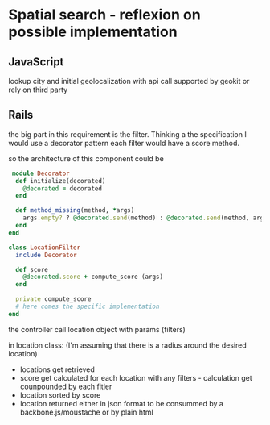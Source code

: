 # Spatial search - reflexion on possible implementation

## JavaScript
 lookup city and initial geolocalization with api call supported by geokit or rely on third party

## Rails
the big part in this requirement is the filter. Thinking a the specification I would use a decorator pattern
each filter would have a score method.

 so the architecture of this component could be
``` ruby
 module Decorator
  def initialize(decorated)
    @decorated = decorated
  end

  def method_missing(method, *args)
    args.empty? ? @decorated.send(method) : @decorated.send(method, args)
  end
end

class LocationFilter
  include Decorator

  def score
    @decorated.score + compute_score (args)
  end

  private compute_score
  # here comes the specific implementation
end
```

the controller call location object with params (filters)

in location class:
 (I'm assuming that there is a radius around the desired location)
  * locations get retrieved
  *  score get calculated for each location with any filters - calculation get counpounded by each fitler 
  *  location sorted by score
  *  location returned either in json format to be consummed by a backbone.js/moustache or by plain html
